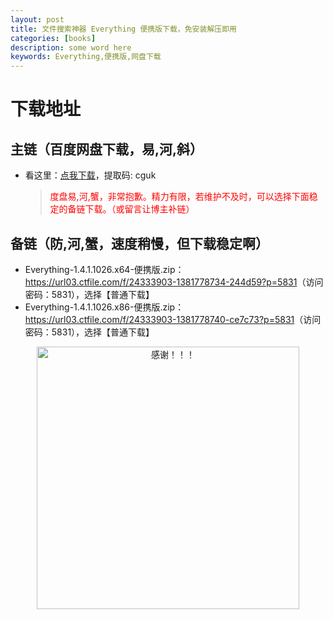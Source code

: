 ```yaml
---
layout: post
title: 文件搜索神器 Everything 便携版下载，免安装解压即用
categories: [books]
description: some word here
keywords: Everything,便携版,网盘下载
---
```


# 下载地址

## 主链（百度网盘下载，易,河,斜）

- 看这里：[点我下载](https://pan.baidu.com/s/1iMXUbSbtZQZjDcqDmnWUyw?pwd=cguk)，提取码: cguk

  > <p style="color:red" >度盘易,河,蟹，非常抱歉。精力有限，若维护不及时，可以选择下面稳定的备链下载。（或留言让博主补链）</p>

## 备链（防,河,蟹，速度稍慢，但下载稳定啊）

- Everything-1.4.1.1026.x64-便携版.zip：<https://url03.ctfile.com/f/24333903-1381778734-244d59?p=5831>（访问密码：5831），选择【普通下载】
- Everything-1.4.1.1026.x86-便携版.zip：<https://url03.ctfile.com/f/24333903-1381778740-ce7c73?p=5831>（访问密码：5831），选择【普通下载】

<div align="center"><img src="https://pic.imgdb.cn/item/661246bf68eb935713c7f81c.gif" alt="感谢！！！" width="420px" height="auto"/></div>
